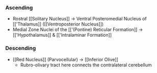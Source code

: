 ### Ascending
- Rostral [[Solitary Nucleus]] -> Ventral Posteromedial Nucleus of [['Thalamus]] ([[Ventroposterior Nucleus]])
- Medial Zone Nuclei of the [['(Pontine) Reticular Formation]] -> [['Hypothalamus]] & [['Intralaminar Formation]]
### Descending
- [[Red Nucleus]] (Parvocellular) -> [[Inferior Olive]]
	- Rubro-olivary tract here connects the contralateral cerebellum